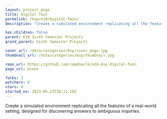 ```yaml
---
layout: project_page
title: Digital Twin
permalink: /6sp/e18/Digital-Twin/
description: "Create a simulated environment replicating all the features of a real-world setting, designed for discovering answers to ambiguous inquiries."

has_children: false
parent: E18 Sixth Semester Projects
grand_parent: Sixth Semester Projects

cover_url: /data/categories/6sp/cover_page.jpg
thumbnail_url: /data/categories/6sp/thumbnail.jpg

repo_url: https://github.com/cepdnaclk/e18-6sp-Digital-Twin
page_url: blank

forks: 3
watchers: 0
stars: 0
started_on: 2023-05-22T10:11:10Z
---
```

Create a simulated environment replicating all the features of a real-world setting, designed for discovering answers to ambiguous inquiries.

